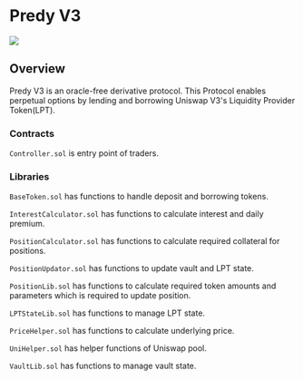 Predy V3
=====

![](https://github.com/predyprotocol/v3-draft/workflows/test/badge.svg)

## Overview

Predy V3 is an oracle-free derivative protocol.
This Protocol enables perpetual options by lending and borrowing Uniswap V3's Liquidity Provider Token(LPT).

### Contracts

`Controller.sol` is entry point of traders.

### Libraries

`BaseToken.sol` has functions to handle deposit and borrowing tokens.

`InterestCalculator.sol` has functions to calculate interest and daily premium.

`PositionCalculator.sol` has functions to calculate required collateral for positions.

`PositionUpdator.sol` has functions to update vault and LPT state.

`PositionLib.sol` has functions to calculate required token amounts and parameters which is required to update position.

`LPTStateLib.sol` has functions to manage LPT state.

`PriceHelper.sol` has functions to calculate underlying price.

`UniHelper.sol` has helper functions of Uniswap pool.

`VaultLib.sol` has functions to manage vault state.
